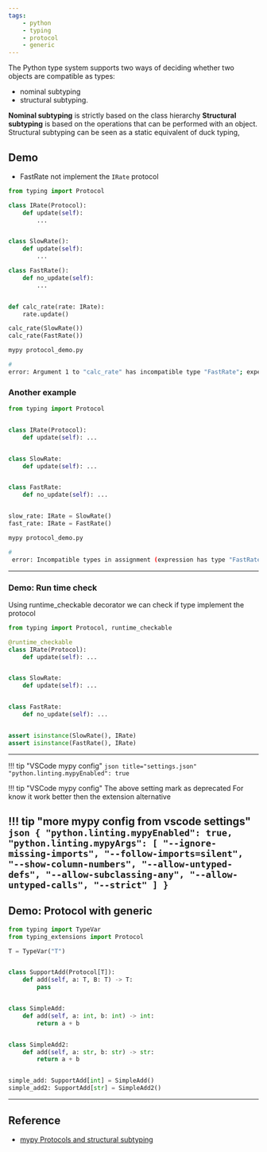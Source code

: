 ```yaml
---
tags:
    - python
    - typing
    - protocol
    - generic
---
```

The Python type system supports two ways of deciding whether two objects are compatible as types: 
- nominal subtyping 
- structural subtyping.

**Nominal subtyping** is strictly based on the class hierarchy
**Structural subtyping** is based on the operations that can be performed with an object. Structural subtyping can be seen as a static equivalent of duck typing,


## Demo

- FastRate not implement the `IRate` protocol

```python title="protocol_demo.py"
from typing import Protocol

class IRate(Protocol):
    def update(self):
        ...


class SlowRate():
    def update(self):
        ...

class FastRate():
    def no_update(self):
        ...


def calc_rate(rate: IRate):
    rate.update()

calc_rate(SlowRate())
calc_rate(FastRate())
```

```bash title="mypy checking"
mypy protocol_demo.py

#
error: Argument 1 to "calc_rate" has incompatible type "FastRate"; expected "IRate"
```

### Another example

```python title="another_protocol_demo.py"
from typing import Protocol


class IRate(Protocol):
    def update(self): ...


class SlowRate:
    def update(self): ...


class FastRate:
    def no_update(self): ...


slow_rate: IRate = SlowRate()
fast_rate: IRate = FastRate()
```

```bash title="mypy checking"
mypy protocol_demo.py

#
 error: Incompatible types in assignment (expression has type "FastRate", variable has type "IRate")
```

---

### Demo: Run time check
Using runtime_checkable decorator we can check if type implement the protocol


```python title="runtime_protocol_demo.py"
from typing import Protocol, runtime_checkable

@runtime_checkable
class IRate(Protocol):
    def update(self): ...


class SlowRate:
    def update(self): ...


class FastRate:
    def no_update(self): ...


assert isinstance(SlowRate(), IRate)
assert isinstance(FastRate(), IRate)

```


---


!!! tip "VSCode mypy config"
    ```json title="settings.json"
    "python.linting.mypyEnabled": true
    ```
     
!!! tip "VSCode mypy config"
    The above setting mark as deprecated
    For know it work better then the extension alternative


!!! tip "more mypy config from vscode settings"
    ```json
        {
        "python.linting.mypyEnabled": true,
        "python.linting.mypyArgs": [
            "--ignore-missing-imports",
            "--follow-imports=silent",
            "--show-column-numbers",
            "--allow-untyped-defs",
            "--allow-subclassing-any",
            "--allow-untyped-calls",
            "--strict"
            ]
    }
    ```
---

## Demo: Protocol with generic

```python
from typing import TypeVar
from typing_extensions import Protocol

T = TypeVar("T")


class SupportAdd(Protocol[T]):
    def add(self, a: T, B: T) -> T:
        pass


class SimpleAdd:
    def add(self, a: int, b: int) -> int:
        return a + b


class SimpleAdd2:
    def add(self, a: str, b: str) -> str:
        return a + b


simple_add: SupportAdd[int] = SimpleAdd()
simple_add2: SupportAdd[str] = SimpleAdd2()
```

---

## Reference
- [mypy Protocols and structural subtyping](https://mypy.readthedocs.io/en/stable/protocols.html)